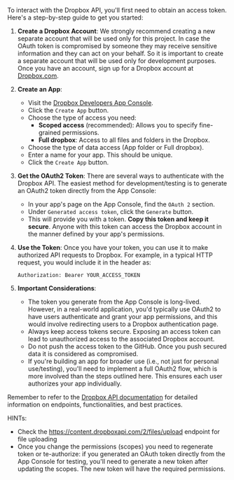 To interact with the Dropbox API, you'll first need to obtain an access token. Here's a step-by-step guide to get you started:

1. **Create a Dropbox Account**:
   We strongly recommend creating a new separate account that will be used only for this project. In case the OAuth token is compromised by someone they may receive sensitive information and they can act on your behalf. So it is important to create a separate account that will be used only for development purposes. Once you have an account, sign up for a Dropbox account at [Dropbox.com](https://www.dropbox.com/).

2. **Create an App**:
    - Visit the [Dropbox Developers App Console](https://www.dropbox.com/developers/apps).
    - Click the `Create App` button.
    - Choose the type of access you need:
        - **Scoped access** (recommended): Allows you to specify fine-grained permissions.
        - **Full dropbox**: Access to all files and folders in the Dropbox.
    - Choose the type of data access (App folder or Full dropbox).
    - Enter a name for your app. This should be unique.
    - Click the `Create App` button.

3. **Get the OAuth2 Token**:
   There are several ways to authenticate with the Dropbox API. The easiest method for development/testing is to generate an OAuth2 token directly from the App Console:
    - In your app's page on the App Console, find the `OAuth 2` section.
    - Under `Generated access token`, click the `Generate` button.
    - This will provide you with a token. **Copy this token and keep it secure**. Anyone with this token can access the Dropbox account in the manner defined by your app's permissions.

4. **Use the Token**:
   Once you have your token, you can use it to make authorized API requests to Dropbox. For example, in a typical HTTP request, you would include it in the header as:
   ```
   Authorization: Bearer YOUR_ACCESS_TOKEN
   ```

5. **Important Considerations**:
    - The token you generate from the App Console is long-lived. However, in a real-world application, you'd typically use OAuth2 to have users authenticate and grant your app permissions, and this would involve redirecting users to a Dropbox authentication page.
    - Always keep access tokens secure. Exposing an access token can lead to unauthorized access to the associated Dropbox account.
    - Do not push the access token to the GitHub. Once you push secured data it is considered as compromised.
    - If you're building an app for broader use (i.e., not just for personal use/testing), you'll need to implement a full OAuth2 flow, which is more involved than the steps outlined here. This ensures each user authorizes your app individually.

Remember to refer to the [Dropbox API documentation](https://www.dropbox.com/developers/documentation/http/documentation) for detailed information on endpoints, functionalities, and best practices.

HINTs:
- Check the https://content.dropboxapi.com/2/files/upload endpoint for file uploading
- Once you change the permissions (scopes) you need to regenerate token or te-authorize: if you generated an OAuth token directly from the App Console for testing, you'll need to generate a new token after updating the scopes. The new token will have the required permissions.
